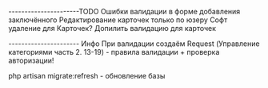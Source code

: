 ----------------------TODO
Ошибки валидации в форме добавления заключённого
Редактирование карточек только по юзеру
Софт удаление для Карточек?
Допилить валидацию для карточек

---------------------- Инфо
При валидации создаём Request (Управление категориями часть 2. 13-19) - правила валидации + проверка авторизации!

php artisan migrate:refresh - обновление базы